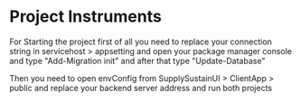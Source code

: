# Project Instruments

For Starting the project first of all you need to replace your connection string in servicehost > appsetting and open your package manager console and type "Add-Migration init" and after that type "Update-Database"

Then you need to open envConfig from SupplySustainUI > ClientApp > public and replace your backend server address and run both projects
